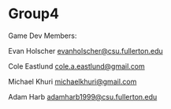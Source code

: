 # Group4
Game Dev
Members:

Evan Holscher evanholscher@csu.fullerton.edu

Cole Eastlund cole.a.eastlund@gmail.com

Michael Khuri michaelkhuri@gmail.com

Adam Harb adamharb1999@csu.fullerton.edu

